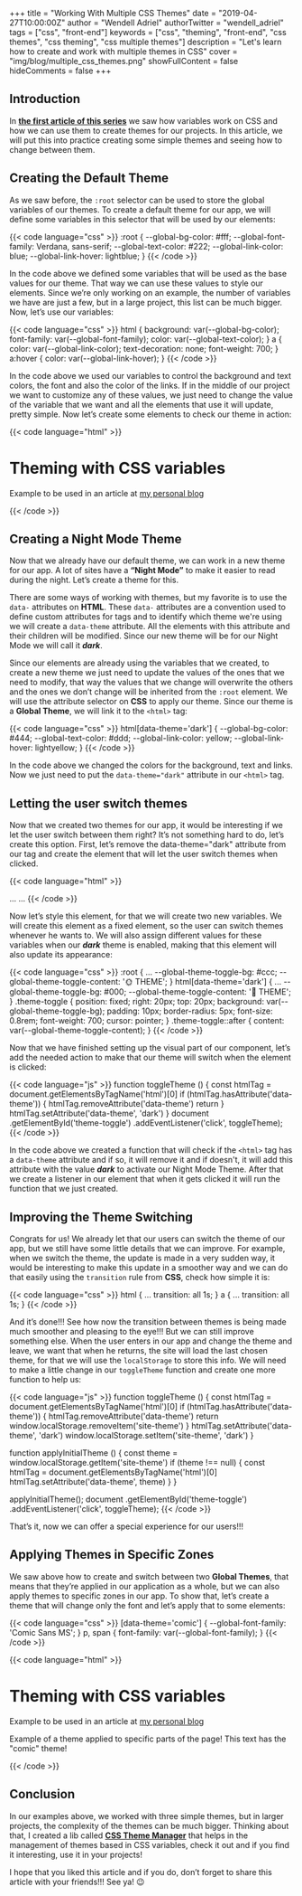 +++
title = "Working With Multiple CSS Themes"
date = "2019-04-27T10:00:00Z"
author = "Wendell Adriel"
authorTwitter = "wendell_adriel"
tags = ["css", "front-end"]
keywords = ["css", "theming", "front-end", "css themes", "css theming", "css multiple themes"]
description = "Let's learn how to create and work with multiple themes in CSS"
cover = "img/blog/multiple_css_themes.png"
showFullContent = false
hideComments = false
+++

## Introduction

In **[the first article of this series](https://wendelladriel.com/blog/theming-with-css-variables)** we saw how variables work on CSS and how we can use them to create themes for our projects. In this article, we will put this into practice creating some simple themes and seeing how to change between them.

## Creating the Default Theme

As we saw before, the `:root` selector can be used to store the global variables of our themes. To create a default theme for our app, we will define some variables in this selector that will be used by our elements:

{{< code language="css" >}}
:root {
  --global-bg-color: #fff;
  --global-font-family: Verdana, sans-serif;
  --global-text-color: #222;
  --global-link-color: blue;
  --global-link-hover: lightblue;
}
{{< /code >}}

In the code above we defined some variables that will be used as the base values for our theme. That way we can use these values to style our elements. Since we’re only working on an example, the number of variables we have are just a few, but in a large project, this list can be much bigger. Now, let’s use our variables:

{{< code language="css" >}}
html {
  background: var(--global-bg-color);
  font-family: var(--global-font-family);
  color: var(--global-text-color);
}
a {
  color: var(--global-link-color);
  text-decoration: none;
  font-weight: 700;
}
a:hover {
  color: var(--global-link-hover);
}
{{< /code >}}

In the code above we used our variables to control the background and text colors, the font and also the color of the links. If in the middle of our project we want to customize any of these values, we just need to change the value of the variable that we want and all the elements that use it will update, pretty simple. Now let’s create some elements to check our theme in action:

{{< code language="html" >}}
<!DOCTYPE html>
<html>
    <head>
        <title>Theming with CSS</title>
        <meta charset="UTF-8" />
        <style>
            <!-- STYLE HERE -->
        </style>
    </head>
    <body>
        <h1>Theming with CSS variables</h1>
        <p>
            Example to be used in an article at 
            <a href="https://wendelladriel.com" target="_blank">my personal blog</a>
        </p>
    </body>
</html>
{{< /code >}}


## Creating a Night Mode Theme

Now that we already have our default theme, we can work in a new theme for our app. A lot of sites have a **“Night Mode”** to make it easier to read during the night. Let’s create a theme for this.

There are some ways of working with themes, but my favorite is to use the `data-` attributes on **HTML**. These `data-` attributes are a convention used to define custom attributes for tags and to identify which theme we're using we will create a `data-theme` attribute. All the elements with this attribute and their children will be modified. Since our new theme will be for our Night Mode we will call it **_dark_**.

Since our elements are already using the variables that we created, to create a new theme we just need to update the values of the ones that we need to modify, that way the values that we change will overwrite the others and the ones we don’t change will be inherited from the `:root` element. We will use the attribute selector on **CSS** to apply our theme. Since our theme is a **Global Theme**, we will link it to the `<html>` tag:

{{< code language="css" >}}
html[data-theme='dark'] {
  --global-bg-color: #444;
  --global-text-color: #ddd;
  --global-link-color: yellow;
  --global-link-hover: lightyellow;
}
{{< /code >}}

In the code above we changed the colors for the background, text and links. Now we just need to put the `data-theme="dark"` attribute in our `<html>` tag.

## Letting the user switch themes

Now that we created two themes for our app, it would be interesting if we let the user switch between them right? It’s not something hard to do, let’s create this option. First, let’s remove the data-theme="dark" attribute from our <html> tag and create the element that will let the user switch themes when clicked.

{{< code language="html" >}}
<!DOCTYPE html>
<html>
    ...
    <body>
        <span id="theme-toggle" class="theme-toggle"></span>
        ...
    </body>
</html>
{{< /code >}}

Now let’s style this element, for that we will create two new variables. We will create this element as a fixed element, so the user can switch themes whenever he wants to. We will also assign different values for these variables when our **_dark_** theme is enabled, making that this element will also update its appearance:

{{< code language="css" >}}
:root {
  ...
  --global-theme-toggle-bg: #ccc;
  --global-theme-toggle-content: '🌞 THEME';
}
html[data-theme='dark'] {
  ...
  --global-theme-toggle-bg: #000;
  --global-theme-toggle-content: '🌝 THEME';
}
.theme-toggle {
  position: fixed;
  right: 20px;
  top: 20px;
  background: var(--global-theme-toggle-bg);
  padding: 10px;
  border-radius: 5px;
  font-size: 0.8rem;
  font-weight: 700;
  cursor: pointer;
}
.theme-toggle::after {
  content: var(--global-theme-toggle-content);
}
{{< /code >}}

Now that we have finished setting up the visual part of our component, let’s add the needed action to make that our theme will switch when the element is clicked:

{{< code language="js" >}}
function toggleTheme () {
  const htmlTag = document.getElementsByTagName('html')[0]
  if (htmlTag.hasAttribute('data-theme')) {
    htmlTag.removeAttribute('data-theme')
    return
  }
  htmlTag.setAttribute('data-theme', 'dark')
}
document
  .getElementById('theme-toggle')
  .addEventListener('click', toggleTheme);
{{< /code >}}

In the code above we created a function that will check if the `<html>` tag has a `data-theme` attribute and if so, it will remove it and if doesn't, it will add this attribute with the value **_dark_** to activate our Night Mode Theme. After that we create a listener in our element that when it gets clicked it will run the function that we just created.

## Improving the Theme Switching

Congrats for us! We already let that our users can switch the theme of our app, but we still have some little details that we can improve. For example, when we switch the theme, the update is made in a very sudden way, it would be interesting to make this update in a smoother way and we can do that easily using the `transition` rule from **CSS**, check how simple it is:

{{< code language="css" >}}
html {
  ...
  transition: all 1s;
}
a {
  ...
  transition: all 1s;
}
{{< /code >}}

And it’s done!!! See how now the transition between themes is being made much smoother and pleasing to the eye!!! But we can still improve something else. When the user enters in our app and change the theme and leave, we want that when he returns, the site will load the last chosen theme, for that we will use the `localStorage` to store this info. We will need to make a little change in our `toggleTheme` function and create one more function to help us:

{{< code language="js" >}}
function toggleTheme () {
  const htmlTag = document.getElementsByTagName('html')[0]
  if (htmlTag.hasAttribute('data-theme')) {
    htmlTag.removeAttribute('data-theme')
    return window.localStorage.removeItem('site-theme')
  }
  htmlTag.setAttribute('data-theme', 'dark')
  window.localStorage.setItem('site-theme', 'dark')
}

function applyInitialTheme () {
  const theme = window.localStorage.getItem('site-theme')
  if (theme !== null) {
    const htmlTag = document.getElementsByTagName('html')[0]
    htmlTag.setAttribute('data-theme', theme)
  }
}

applyInitialTheme();
document
  .getElementById('theme-toggle')
  .addEventListener('click', toggleTheme);
{{< /code >}}

That’s it, now we can offer a special experience for our users!!!

## Applying Themes in Specific Zones

We saw above how to create and switch between two **Global Themes**, that means that they’re applied in our application as a whole, but we can also apply themes to specific zones in our app. To show that, let’s create a theme that will change only the font and let’s apply that to some elements:

{{< code language="css" >}}
[data-theme='comic'] {
  --global-font-family: 'Comic Sans MS';
}
p, span {
  font-family: var(--global-font-family);
}
{{< /code >}}

{{< code language="html" >}}
<body>
    <span data-theme="comic" id="theme-toggle" class="theme-toggle"></span>
    <h1>Theming with CSS variables</h1>
    <p>
        Example to be used in an article at
        <a href="https://wendelladriel.com" target="_blank">my personal blog</a>
    </p>
    <p data-theme="comic">
        Example of a theme applied to specific parts of the page! This text has the "comic" theme!
    </p>
</body>
{{< /code >}}

## Conclusion

In our examples above, we worked with three simple themes, but in larger projects, the complexity of the themes can be much bigger. Thinking about that, I created a lib called **[CSS Theme Manager](https://github.com/WendellAdriel/css-theme-manager)** that helps in the management of themes based in CSS variables, check it out and if you find it interesting, use it in your projects!

I hope that you liked this article and if you do, don’t forget to share this article with your friends!!! See ya! :wink:
